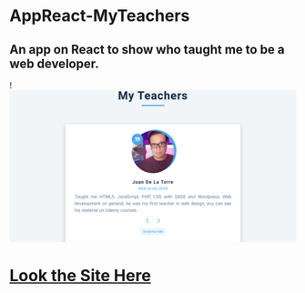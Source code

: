 # AppReact-MyTeachers
## An app on React to show who taught me to be a web developer.
!![Presentation](https://github.com/Angstromico/AppReact-MyTeachers/blob/master/appteachers.png)
# [Look the Site Here](https://appreact-manuelmorales-my-teachers.netlify.app/)
